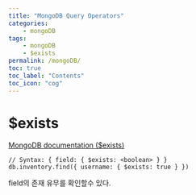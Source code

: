 ```yaml
---
title: "MongoDB Query Operators"
categories:
    - mongoDB
tags:
    - mongoDB
    - $exists
permalink: /mongoDB/
toc: true
toc_label: "Contents"
toc_icon: "cog"
---
```

# $exists
[MongoDB documentation ($exists)](https://docs.mongodb.com/manual/reference/operator/query/exists/)
```
// Syntax: { field: { $exists: <boolean> } }
db.inventory.find({ username: { $exists: true } })
```
field의 존재 유무를 확인할수 있다.